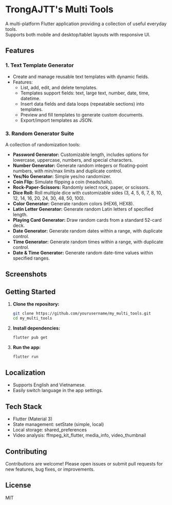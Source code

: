 # TrongAJTT's Multi Tools

A multi-platform Flutter application providing a collection of useful everyday tools.  
Supports both mobile and desktop/tablet layouts with responsive UI.

## Features

### 1. Text Template Generator
- Create and manage reusable text templates with dynamic fields.
- Features:
  - List, add, edit, and delete templates.
  - Templates support fields: text, large text, number, date, time, datetime.
  - Insert data fields and data loops (repeatable sections) into templates.
  - Preview and fill templates to generate custom documents.
  - Export/import templates as JSON.

### 3. Random Generator Suite
A collection of randomization tools:
- **Password Generator:** Customizable length, includes options for lowercase, uppercase, numbers, and special characters.
- **Number Generator:** Generate random integers or floating-point numbers, with min/max limits and duplicate control.
- **Yes/No Generator:** Simple yes/no randomizer.
- **Coin Flip:** Simulate flipping a coin (heads/tails).
- **Rock-Paper-Scissors:** Randomly select rock, paper, or scissors.
- **Dice Roll:** Roll multiple dice with customizable sides (3, 4, 5, 6, 7, 8, 10, 12, 14, 16, 20, 24, 30, 48, 50, 100).
- **Color Generator:** Generate random colors (HEX6, HEX8).
- **Latin Letter Generator:** Generate random Latin letters of specified length.
- **Playing Card Generator:** Draw random cards from a standard 52-card deck.
- **Date Generator:** Generate random dates within a range, with duplicate control.
- **Time Generator:** Generate random times within a range, with duplicate control.
- **Date & Time Generator:** Generate random date-time values within specified ranges.

## Screenshots

<!-- Add screenshots here if available -->

## Getting Started

1. **Clone the repository:**
   ```sh
   git clone https://github.com/yourusername/my_multi_tools.git
   cd my_multi_tools
   ```

2. **Install dependencies:**
   ```sh
   flutter pub get
   ```

3. **Run the app:**
   ```sh
   flutter run
   ```

## Localization

- Supports English and Vietnamese.
- Easily switch language in the app settings.

## Tech Stack

- Flutter (Material 3)
- State management: setState (simple, local)
- Local storage: shared_preferences
- Video analysis: ffmpeg_kit_flutter, media_info, video_thumbnail

## Contributing

Contributions are welcome! Please open issues or submit pull requests for new features, bug fixes, or improvements.

## License

MIT